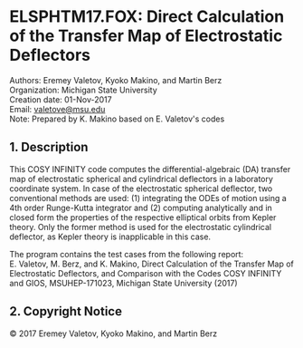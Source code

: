 
# ELSPHTM17.FOX: Direct Calculation of the Transfer Map of Electrostatic Deflectors
Authors: Eremey Valetov, Kyoko Makino, and Martin Berz  
Organization: Michigan State University  
Creation date: 01-Nov-2017  
Email: valetove@msu.edu  
Note: Prepared by K. Makino based on E. Valetov's codes

## 1. Description

This COSY INFINITY code computes the differential-algebraic (DA) transfer map of electrostatic spherical and cylindrical deflectors in a laboratory coordinate system. In case of the electrostatic spherical deflector, two conventional methods are used: (1) integrating the ODEs of motion using a 4th order Runge-Kutta integrator and (2) computing analytically and in closed form the properties of the respective elliptical orbits from Kepler theory. Only the former method is used for the electrostatic cylindrical deflector, as Kepler theory is inapplicable in this case.

The program contains the test cases from the following report:  
E. Valetov, M. Berz, and K. Makino, Direct Calculation of the Transfer Map of Electrostatic Deflectors, and Comparison with the Codes COSY INFINITY and GIOS, MSUHEP-171023, Michigan State University (2017)

## 2. Copyright Notice
© 2017 Eremey Valetov, Kyoko Makino, and Martin Berz